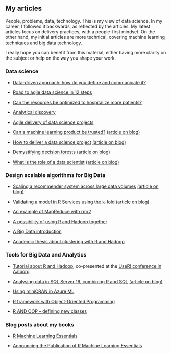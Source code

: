
## My articles

People, problems, data, technology. This is my view of data science. In my career, I followed it backwards, as reflected by the articles. My latest articles focus on delivery practices, with a people-first mindset. On the other hand, my initial articles are more technical, covering machine learning techniques and big data technology.

I really hope you can benefit from this material, either having more clarity on the subject or help on the way you shape your work.

### Data science

- [Data-driven approach: how do you define and communicate it?](../articles-html/dsapproaches/dsapproaches.md)

- [Road to agile data science in 12 steps](../articles-pdf/agile-data-science.pdf)

- [Can the resources be optimized to hospitalize more patients?](../articles-html/corona-analytics/hospitalization-optimization.md)

- [Analytical discovery](../articles-html/dsus/dsus_analytical_discovery.md)

- [Agile delivery of data science projects](../articles-html/dsscrum/dsscrum.md)

- [Can a machine learning product be trusted?](https://blogs.msdn.microsoft.com/data_insights_global_practice/2018/11/13/can-a-machine-learning-product-be-trusted/) [(article on blog)](https://micheleusuelli.github.io/articles-pdf/mltrust.pdf)

- [How to deliver a data science project](https://blogs.msdn.microsoft.com/data_insights_global_practice/2018/09/04/1055/) [(article on blog)](https://micheleusuelli.github.io/articles-pdf/dsdeliver.pdf)

- [Demystifying decision forests](https://blogs.msdn.microsoft.com/data_insights_global_practice/2017/08/11/demystifying-decision-forests/) [(article on blog)](../articles-html/forest/forest.md)

- [What is the role of a data scientist](https://blogs.msdn.microsoft.com/data_insights_global_practice/2017/02/23/what-is-the-role-of-a-data-scientist/) [(article on blog)](https://micheleusuelli.github.io/articles-pdf/dsrole.pdf)



### Design scalable algorithms for Big Data

- [Scaling a recommender system across large data volumes](https://blogs.msdn.microsoft.com/data_insights_global_practice/2016/08/08/scaling-a-recommender-system-across-large-data-volumes/) [(article on blog)](https://micheleusuelli.github.io/articles-pdf/recommenderscale.pdf)

- [Validating a model in R Services using the k-fold](https://blogs.msdn.microsoft.com/data_insights_global_practice/2016/07/08/validating-a-model-in-r-services-using-the-k-fold-4/) [(article on blog)](https://micheleusuelli.github.io/articles-pdf/kfold.pdf)

- [An example of MapReduce with rmr2](http://www.r-bloggers.com/an-example-of-mapreduce-with-rmr2/)

- [A possibility of using R and Hadoop together](http://www.r-bloggers.com/a-possibility-for-use-r-and-hadoop-together/)

- [A Big Data introduction](http://www.r-bloggers.com/a-big-data-introduction/)

- [Academic thesis about clustering with R and Hadoop](https://www.politesi.polimi.it/bitstream/10589/77983/1/tesi.pdf)



### Tools for Big Data and Analytics

- [Tutorial about R and Hadoop](https://github.com/micheleusuelli/RHadoop-tutorial), co-presented at the [UseR! conference in Aalborg](https://user2015.math.aau.dk/index.html)

- [Analysing data in SQL Server 16, combining R and SQL](https://blogs.msdn.microsoft.com/data_insights_global_practice/2016/08/01/analysing-data-in-sql-server-16-combining-r-and-sql/) [(article on blog)](https://micheleusuelli.github.io/articles-pdf/rsql.pdf)

- [Using miniCRAN in Azure ML](http://www.r-bloggers.com/using-minicran-in-azure-ml/)

- [R framework with Object-Oriented Programming](http://www.r-bloggers.com/r-framework-with-object-oriented-programming/)

- [R AND OOP – defining new classes](http://www.r-bloggers.com/r-and-oop-defining-new-classes/)



### Blog posts about my books

- [R Machine Learning Essentials](http://www.r-bloggers.com/r-machine-learning-essentials/)

- [Announcing the Publication of R Machine Learning Essentials](http://www.r-bloggers.com/announcing-the-publication-of-r-machine-learning-essentials/)


